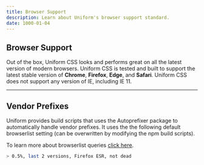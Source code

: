 ```yaml
---
title: Browser Support
description: Learn about Uniform's browser support standard.
date: 1000-01-04
---
```



## Browser Support

Out of the box, Uniform CSS looks and performs great on all the latest version of modern browsers. Uniform CSS is tested and built to support the latest stable version of **Chrome**, **Firefox**, **Edge**, and **Safari**. Uniform CSS does not support any version of IE, including IE 11.

---

## Vendor Prefixes

Uniform provides build scripts that uses the Autoprefixer package to automatically handle vendor prefixes. It uses the the following default browserlist setting (can be overwritten by modifying the npm build scripts).

To learn more about browserlist queries <a class="hover:underline" href="https://github.com/browserslist/browserslist">click here</a>.

```bash
> 0.5%, last 2 versions, Firefox ESR, not dead
```
